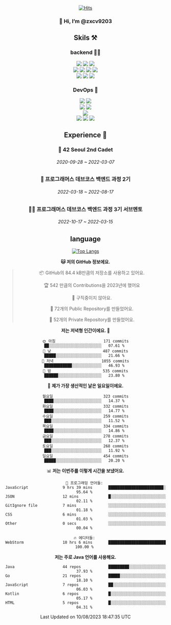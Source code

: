 <div align="center">

[![Hits](https://hits.seeyoufarm.com/api/count/incr/badge.svg?url=https%3A%2F%2Fgithub.com%2Fzxcv9203%2Fhit-counter&count_bg=%23FF7272&title_bg=%23324C2E&icon=codeigniter.svg&icon_color=%23DD5B5B&title=%EB%B0%A9%EB%AC%B8%EC%9E%90&edge_flat=false)](https://hits.seeyoufarm.com)
  
### 👋 Hi, I’m @zxcv9203

## Skils ⚒️
### backend 🧑‍💻
  
<img src="https://img.shields.io/badge/Java-FF6600?style=flat-square&logo=buymeacoffee&logoColor=white"/>
<img src="https://img.shields.io/badge/Go-0099FF?style=flat-square&logo=go&logoColor=white"/>
<img src="https://img.shields.io/badge/Kotlin-7F52FF?style=flat-square&logo=kotlin&logoColor=white"/>
  
  
<br />
  
<img src="https://img.shields.io/badge/Spring-339933?style=flat-square&logo=Spring&logoColor=white"/>
<img src="https://img.shields.io/badge/Spring Boot-339933?style=flat-square&logo=Spring Boot&logoColor=white"/>
<img src="https://img.shields.io/badge/Spring Security-339933?style=flat-square&logo=Spring Security&logoColor=white"/>
  
<img src="https://img.shields.io/badge/Spring Data JPA-339933?style=flat-square&logo=Hibernate&logoColor=white"/>

<br />
  
  <img src="https://img.shields.io/badge/mysql-0099FF?style=flat-square&logo=mysql&logoColor=white"/>
  <img src="https://img.shields.io/badge/mariadb-0099FF?style=flat-square&logo=mariadb&logoColor=white"/>
  <img src="https://img.shields.io/badge/mongoDB-47A248?style=flat-square&logo=mongodb&logoColor=white"/>
  
  
### DevOps 🚀
  
  <img src="https://img.shields.io/badge/docker-2496ED?style=flat-square&logo=docker&logoColor=white"/>
  <img src="https://img.shields.io/badge/kubernetes-326CE5?style=flat-square&logo=kubernetes&logoColor=white"/>
  
  <br />
  
  <img src="https://img.shields.io/badge/Github Actions-2088FF?style=flat-square&logo=githubactions&logoColor=white"/>
  <img src="https://img.shields.io/badge/Jenkins-D24939?style=flat-square&logo=jenkins&logoColor=white"/>
  
  
  <br />
  <img src="https://img.shields.io/badge/terraform-7B42BC?style=flat-square&logo=terraform&logoColor=white"/>
  
  <br />
  <img src="https://img.shields.io/badge/Amazon AWS-232F3E?style=flat-square&logo=Amazon AWS&logoColor=white"/>

  <img src="https://img.shields.io/badge/GCP-4285F4?style=flat-square&logo=googlecloud&logoColor=white"/>
  <img src="https://img.shields.io/badge/NCP-03C75A?style=flat-square&logo=naver&logoColor=white"/>
  
  
  
## Experience 🏃
  
### 🏫 42 Seoul 2nd Cadet
  ###### 2020-09-28 ~ 2022-03-07
  
### 🏫 프로그래머스 데브코스 백엔드 과정 2기 
  ###### 2022-03-18 ~ 2022-08-17
  
### 🧑‍🏫 프로그래머스 데브코스 백엔드 과정 3기 서브멘토 
  ###### 2022-10-17 ~ 2022-03-15

## language

[![Top Langs](https://github-readme-stats.vercel.app/api/top-langs/?username=zxcv9203&hide=html&exclude_repo=zxcv9203.github.io,golB&theme=grate-gatsby)](https://github.com/zxcv9203/github-readme-stats)
  
<!--START_SECTION:waka-->
**🐱 저의 GitHub 정보에요.** 

> 📦 GitHub의 84.4 kB만큼의 저장소를 사용하고 있어요. 
 > 
> 🏆 542 만큼의 Contributions을 2023년에 했어요
 > 
> 🚫 구직중이지 않아요.
 > 
> 📜 72개의 Public Repository를 만들었어요. 
 > 
> 🔑 52개의 Private Repository를 만들었어요. 
 > 
**저는 저녁형 인간이에요. 🦉** 

```text
🌞 아침                     171 commits         ██░░░░░░░░░░░░░░░░░░░░░░░   07.61 % 
🌆 낮　                     487 commits         █████░░░░░░░░░░░░░░░░░░░░   21.66 % 
🌃 저녁                     1055 commits        ████████████░░░░░░░░░░░░░   46.93 % 
🌙 밤　                     535 commits         ██████░░░░░░░░░░░░░░░░░░░   23.80 % 
```
📅 **제가 가장 생산적인 날은 일요일이에요.** 

```text
월요일                      323 commits         ████░░░░░░░░░░░░░░░░░░░░░   14.37 % 
화요일                      332 commits         ████░░░░░░░░░░░░░░░░░░░░░   14.77 % 
수요일                      259 commits         ███░░░░░░░░░░░░░░░░░░░░░░   11.52 % 
목요일                      334 commits         ████░░░░░░░░░░░░░░░░░░░░░   14.86 % 
금요일                      278 commits         ███░░░░░░░░░░░░░░░░░░░░░░   12.37 % 
토요일                      268 commits         ███░░░░░░░░░░░░░░░░░░░░░░   11.92 % 
일요일                      454 commits         █████░░░░░░░░░░░░░░░░░░░░   20.20 % 
```


📊 **저는 이번주를 이렇게 시간을 보냈어요.** 

```text
💬 프로그래밍 언어들: 
JavaScript               9 hrs 39 mins       ████████████████████████░   95.64 % 
JSON                     12 mins             █░░░░░░░░░░░░░░░░░░░░░░░░   02.11 % 
GitIgnore file           7 mins              ░░░░░░░░░░░░░░░░░░░░░░░░░   01.18 % 
CSS                      6 mins              ░░░░░░░░░░░░░░░░░░░░░░░░░   01.03 % 
Other                    0 secs              ░░░░░░░░░░░░░░░░░░░░░░░░░   00.04 % 

🔥 에디터들: 
WebStorm                 10 hrs 6 mins       █████████████████████████   100.00 % 
```

**저는 주로 Java 언어를 사용해요.** 

```text
Java                     44 repos            █████████░░░░░░░░░░░░░░░░   37.93 % 
Go                       21 repos            █████░░░░░░░░░░░░░░░░░░░░   18.10 % 
JavaScript               7 repos             ██░░░░░░░░░░░░░░░░░░░░░░░   06.03 % 
Kotlin                   6 repos             █░░░░░░░░░░░░░░░░░░░░░░░░   05.17 % 
HTML                     5 repos             █░░░░░░░░░░░░░░░░░░░░░░░░   04.31 % 
```




 Last Updated on 10/08/2023 18:47:35 UTC
<!--END_SECTION:waka-->
  
</div>

